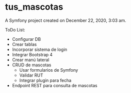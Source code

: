 tus_mascotas
============

A Symfony project created on December 22, 2020, 3:03 am.

ToDo List:

- Configurar DB
- Crear tablas
- Incorporar sistema de login
- Integrar Bootstrap 4
- Crear manú lateral
- CRUD de mascotas
  - Usar formularios de Symfony
  - Validar RUT
  - Integrar plugin para fecha
- Endpoint REST para consulta de mascotas